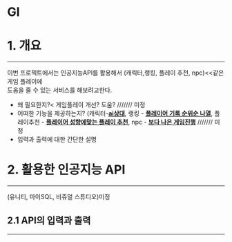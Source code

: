 # GI

# 1. 개요
* * *
이번 프로젝트에서는 인공지능API를 활용해서 (캐릭터,랭킹, 플레이 추천, npc)<<같은 게임 플레이에  
도움을 줄 수 있는 서비스를 해보려고한다. 

- 왜 필요한지?< 게임플레이 개선? 도움?  /////// 미정
- 어떠한 기능을 제공하는지? (캐릭터-<u>**ai상대**</u>, 랭킹 - <u>**플레이어 기록 순위순 나열**</u>, 플레이추천 - <u>**플레이어 성향에맞는 플레이 추천**</u>,
   npc - <u>**보다 나은 게임진행**</u>   /////// 미정
- 입력과 출력에 대한 간단한 설명


# 2. 활용한 인공지능 API
*** 


(유니티, 마이SQL, 비쥬얼 스튜디오)미정
## 2.1 API의 입력과 출력
***
